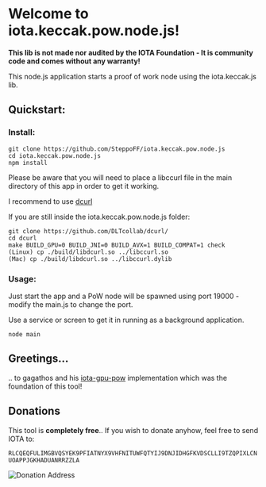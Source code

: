 # Welcome to iota.keccak.pow.node.js!

**This lib is not made nor audited by the IOTA Foundation - It is community code and comes without any warranty!**

This node.js application starts a proof of work node using the iota.keccak.js lib.

## Quickstart: 

### Install:
<pre><code>git clone https://github.com/SteppoFF/iota.keccak.pow.node.js
cd iota.keccak.pow.node.js
npm install</code></pre>

Please be aware that you will need to place a libccurl file in the main directory of this app in order to get it working.

I recommend to use [dcurl](https://github.com/DLTcollab/dcurl/)

If you are still inside the iota.keccak.pow.node.js folder:

<pre><code>git clone https://github.com/DLTcollab/dcurl/ 
cd dcurl
make BUILD_GPU=0 BUILD_JNI=0 BUILD_AVX=1 BUILD_COMPAT=1 check
(Linux) cp ./build/libdcurl.so ../libccurl.so
(Mac) cp ./build/libdcurl.so ../libccurl.dylib</code></pre>

### Usage:
Just start the app and a PoW node will be spawned using port 19000 - modify the main.js to change the port.

Use a service or screen to get it in running as a background application.

<pre><code>node main</code></pre>

## Greetings...
.. to gagathos and his [iota-gpu-pow](https://github.com/gagathos/iota-gpu-pow) implementation which was the foundation of this tool!

## Donations
This tool is **completely free**..
If you wish to donate anyhow, feel free to send IOTA to:

`RLCQEQFULIMGBVQSYEK9PFIATNYX9VHFNITUWFQTYIJ9DNJIDHGFKVDSCLLI9TZQPIXLCNUOAPPJGKHADUANRRZZLA`

![Donation Address](https://chart.googleapis.com/chart?chs=250x250&cht=qr&chl=RLCQEQFULIMGBVQSYEK9PFIATNYX9VHFNITUWFQTYIJ9DNJIDHGFKVDSCLLI9TZQPIXLCNUOAPPJGKHADUANRRZZLA)
